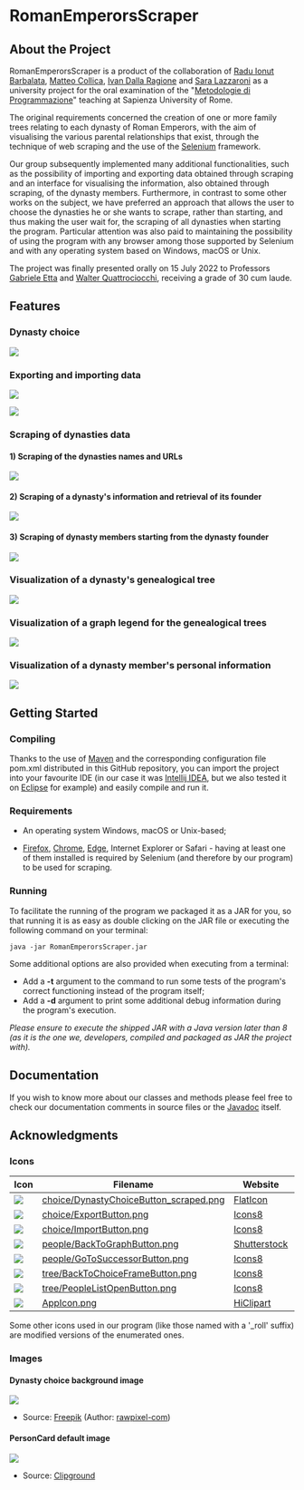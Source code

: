 # RomanEmperorsScraper

## About the Project

RomanEmperorsScraper is a product of the collaboration of [Radu Ionut Barbalata](https://github.com/i0nut02/), [Matteo Collica](https://github.com/matypist/), [Ivan Dalla Ragione](https://github.com/Ivanettoss/) and [Sara Lazzaroni](https://github.com/saralazza/) as a university project for the oral examination of the "[Metodologie di Programmazione](https://corsidilaurea.uniroma1.it/it/view-course-details/2021/29923/20210916103754/ad1151e3-90e5-4009-801c-8d867e9dc12f/68651d4a-a4bd-430f-a2c9-0627c5463bf7/0fa6b253-7608-4a35-9065-0c61929ea3a5/4c972aa5-ec0a-4b9d-8208-917d257aa78a)" teaching at Sapienza University of Rome.

The original requirements concerned the creation of one or more family trees relating to each dynasty of Roman Emperors, with the aim of visualising the various parental relationships that exist, through the technique of web scraping and the use of the [Selenium](https://www.selenium.dev/) framework.

Our group subsequently implemented many additional functionalities, such as the possibility of importing and exporting data obtained through scraping and an interface for visualising the information, also obtained through scraping, of the dynasty members. Furthermore, in contrast to some other works on the subject, we have preferred an approach that allows the user to choose the dynasties he or she wants to scrape, rather than starting, and thus making the user wait for, the scraping of all dynasties when starting the program. Particular attention was also paid to maintaining the possibility of using the program with any browser among those supported by Selenium and with any operating system based on Windows, macOS or Unix.

The project was finally presented orally on 15 July 2022 to Professors [Gabriele Etta](https://research.uniroma1.it/researcher/663eaa627732b762ffb27f464fbb77da63a5bae2f887e36c98aeaa42) and [Walter Quattrociocchi](https://corsidilaurea.uniroma1.it/user/37050), receiving a grade of 30 cum laude.

## Features

### Dynasty choice
![](.github/screenshots/Dynasty_choice.jpg)

### Exporting and importing data
![](.github/screenshots/Exporting.png)

![](.github/screenshots/Importing.png)

### Scraping of dynasties data

#### 1) Scraping of the dynasties names and URLs

![](.github/screenshots/Scraping_1.png)

#### 2) Scraping of a dynasty's information and retrieval of its founder

![](.github/screenshots/Scraping_2.png)

#### 3) Scraping of dynasty members starting from the dynasty founder

![](.github/screenshots/Scraping_3.png)

### Visualization of a dynasty's genealogical tree
![](.github/screenshots/Dynasty_tree.png)

### Visualization of a graph legend for the genealogical trees
![](.github/screenshots/Dynasty_tree_legend.png)

### Visualization of a dynasty member's personal information
![](.github/screenshots/Dynasty_member.png)

## Getting Started

### Compiling

Thanks to the use of [Maven](https://maven.apache.org/) and the corresponding configuration file pom.xml distributed in this GitHub repository, you can import the project into your favourite IDE (in our case it was [Intellij IDEA](https://www.jetbrains.com/idea/), but we also tested it on [Eclipse](https://eclipseide.org/release/) for example) and easily compile and run it.

### Requirements

* An operating system Windows, macOS or Unix-based;

* [Firefox](https://www.mozilla.org/it/firefox/new/), [Chrome](https://www.google.it/chrome/index.html), [Edge](https://www.microsoft.com/it-it/edge), Internet Explorer or Safari - having at least one of them installed is required by Selenium (and therefore by our program) to be used for scraping.

### Running

To facilitate the running of the program we packaged it as a JAR for you, so that running it is as easy as double clicking on the JAR file or executing the following command on your terminal:
```
java -jar RomanEmperorsScraper.jar
```

Some additional options are also provided when executing from a terminal:
* Add a **-t** argument to the command to run some tests of the program's correct functioning instead of the program itself;
* Add a **-d** argument to print some additional debug information during the program's execution.

*Please ensure to execute the shipped JAR with a Java version later than 8 (as it is the one we, developers, compiled and packaged as JAR the project with).*

## Documentation

If you wish to know more about our classes and methods please feel free to check our documentation comments in source files or the [Javadoc](https://matypist.github.io/RomanEmperorsScraper/) itself.

## Acknowledgments

### Icons

| Icon                                                                                  | Filename                                                                                                                   | Website                                         | Author                                                             |
|---------------------------------------------------------------------------------------|----------------------------------------------------------------------------------------------------------------------------|-------------------------------------------------|--------------------------------------------------------------------|
| ![](src/main/resources/resources/images/icons/choice/DynastyChoiceButton_scraped.png) | [choice/DynastyChoiceButton_scraped.png](src/main/resources/resources/images/icons/choice/DynastyChoiceButton_scraped.png) | [FlatIcon](https://www.flaticon.com/)           | [Freepik](https://www.flaticon.com/authors/freepik)                |
| ![](src/main/resources/resources/images/icons/choice/ExportButton.png)                | [choice/ExportButton.png](src/main/resources/resources/images/icons/choice/ExportButton.png)                               | [Icons8](https://icons8.com/)                   | [xnimrodx](https://icons8.com/icons/authors/3ayxolOIttPV/xnimrodx) |
| ![](src/main/resources/resources/images/icons/choice/ImportButton.png)                | [choice/ImportButton.png](src/main/resources/resources/images/icons/choice/ImportButton.png)                               | [Icons8](https://icons8.com/)                   | [xnimrodx](https://icons8.com/icons/authors/3ayxolOIttPV/xnimrodx) |
| ![](src/main/resources/resources/images/icons/people/BackToGraphButton.png)           | [people/BackToGraphButton.png](src/main/resources/resources/images/icons/people/BackToGraphButton.png)                     | [Shutterstock](https://www.shutterstock.com/it) | [vectorwin](https://www.shutterstock.com/it/g/vectorwin)           |
| ![](src/main/resources/resources/images/icons/people/GoToSuccessorButton.png)         | [people/GoToSuccessorButton.png](src/main/resources/resources/images/icons/people/GoToSuccessorButton.png)                 | [Icons8](https://icons8.com/)                   | [Icons8](https://icons8.com/about)                                 |
| ![](src/main/resources/resources/images/icons/tree/BackToChoiceFrameButton.png)       | [tree/BackToChoiceFrameButton.png](src/main/resources/resources/images/icons/tree/BackToChoiceFrameButton.png)             | [Icons8](https://icons8.com/)                   | [Icons8](https://icons8.com/about)                                 |
| ![](src/main/resources/resources/images/icons/tree/PeopleListOpenButton.png)          | [tree/PeopleListOpenButton.png](src/main/resources/resources/images/icons/tree/PeopleListOpenButton.png)                   | [Icons8](https://icons8.com/)                   | [Icons8](https://icons8.com/about)                                 |
| ![](.github/AppIcon.png)                                                              | [AppIcon.png](src/main/resources/resources/images/icons/AppIcon.png)                                                       | [HiClipart](https://www.hiclipart.com/)         |                                                                    |

Some other icons used in our program (like those named with a '_roll' suffix) are modified versions of the enumerated ones.

### Images

#### Dynasty choice background image
![](src/main/resources/resources/images/DynastyChoiceFrame_bgImage.jpeg)
* Source: [Freepik](https://www.freepik.com/free-photo/close-up-white-marble-texture-background_3472378.htm) (Author: [rawpixel-com](https://www.freepik.com/author/rawpixel-com))


#### PersonCard default image
![](.github/PersonCard_defaultImage.png)
* Source: [Clipground](https://clipground.com/spqr-clipart.html)